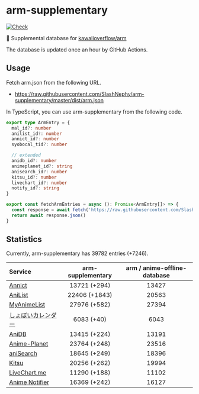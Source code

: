 # arm-supplementary

[![Check](https://github.com/SlashNephy/arm-supplementary/actions/workflows/check-node.yml/badge.svg)](https://github.com/SlashNephy/arm-supplementary/actions/workflows/check-node.yml)

💊 Supplemental database for [kawaiioverflow/arm](https://github.com/kawaiioverflow/arm)

The database is updated once an hour by GitHub Actions.

## Usage

Fetch arm.json from the following URL.

- https://raw.githubusercontent.com/SlashNephy/arm-supplementary/master/dist/arm.json

In TypeScript, you can use arm-supplementary from the following code.

```TypeScript
export type ArmEntry = {
  mal_id?: number
  anilist_id?: number
  annict_id?: number
  syobocal_tid?: number

  // extended
  anidb_id?: number
  animeplanet_id?: string
  anisearch_id?: number
  kitsu_id?: number
  livechart_id?: number
  notify_id?: string
}

export const fetchArmEntries = async (): Promise<ArmEntry[]> => {
  const response = await fetch('https://raw.githubusercontent.com/SlashNephy/arm-supplementary/master/dist/arm.json')
  return await response.json()
}
```

## Statistics

Currently, arm-supplementary has 39782 entries (+7246).

| Service                                     | arm-supplementary | arm / anime-offline-database |
| :------------------------------------------ | :---------------: | :--------------------------: |
| [Annict](https://annict.com)                |   13721 (+294)    |            13427             |
| [AniList](https://anilist.co)               |   22406 (+1843)   |            20563             |
| [MyAnimeList](https://myanimelist.net)      |   27976 (+582)    |            27394             |
| [しょぼいカレンダー](https://cal.syoboi.jp) |    6083 (+40)     |             6043             |
| [AniDB](https://anidb.net)                  |   13415 (+224)    |            13191             |
| [Anime-Planet](https://anime-planet.com)    |   23764 (+248)    |            23516             |
| [aniSearch](https://anisearch.com)          |   18645 (+249)    |            18396             |
| [Kitsu](https://kitsu.io)                   |   20256 (+262)    |            19994             |
| [LiveChart.me](https://livechart.me)        |   11290 (+188)    |            11102             |
| [Anime Notifier](https://notify.moe)        |   16369 (+242)    |            16127             |

